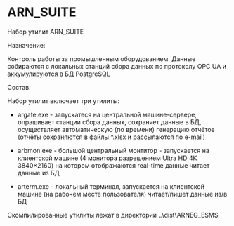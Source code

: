 # ARN_SUITE

Набор утилит ARN_SUITE

Назначение:

Контроль работы за промышленным оборудованием. Данные собираются с локальных станций сбора данных
по протоколу OPC UA и аккумулируются в БД PostgreSQL

Состав:

Набор утилит включает три утилиты:

- argate.exe - запускатеся на центральной машине-сервере, опрашивает станции сбора данных,
сохраняет данные в БД, осуществляет автоматическую (по времени) генерацию отчётов
(отчёты сохраняются в файлы *.xlsx и рассылаются по e-mail)

- arbmon.exe - большой центральный монтитор - запускается на клиентской машине
(4 монитора разрешением Ultra HD 4K 3840×2160) на котором отображаются real-time данные
читает данные из БД

- arterm.exe - локальный терминал, запускается на клиентской машине (на рабочем месте
пользователя)
читает/пишет данные из/в БД

Скомпилированные утилиты лежат в директории ..\dist\ARNEG_ESMS

